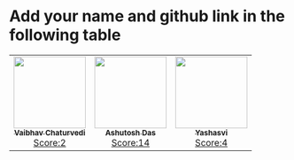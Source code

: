 # Add your name and github link in the following table

<table>
  <tbody><tr>
    <td align="center"><a href="https://github.com/vybhav72954"><img alt="" src="https://avatars.githubusercontent.com/u/49750343?v=4" width="130px;"><br><sub><b>
Vaibhav Chaturvedi</b></sub></a><br><a href="" title="Code">Score:2</a></td></a></td>

 <td align="center"><a href="https://github.com/Ash-exp"><img alt="" src="https://avatars.githubusercontent.com/u/68757539?s=400&u=98107675c2bed3b007daea33f853a3f9a3da269f&v=4" width="130px;"><br><sub><b>
 Ashutosh Das </b></sub></a><br><a href="" title="Code">Score:14</a></td></a></td>

 <td align="center"><a href="https://github.com/kmryashasvi"><img alt="" src="https://avatars.githubusercontent.com/u/66861659?s=400&u=64fefa0d1dc0f089b0cdb61f10f3691ee24cd636&v=4" width="130px;"><br><sub><b>
 Yashasvi </b></sub></a><br><a href="" title="Code">Score:4</a></td></a></td>
  </tr>
</tbody></table>
